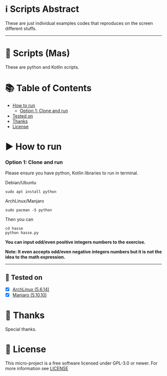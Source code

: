 # ℹ Scripts Abstract
These are just individual examples codes that reproduces on the screen different stuffs.

--------

# 🔢 Scripts (Mas)

These are python and Kotlin scripts.

📚 Table of Contents
=================

* [How to run](#️-how-to-run)
    * [Option 1: Clone and run](#option-1-clone-and-run)
* [Tested on](#-tested-on)
* [Thanks](#-thanks)
* [License](#-license)

# ▶️ How to run

### Option 1: Clone and run
Please ensure you have python, Kotlin libraries to run in terminal.

Debian/Ubuntu

```console
sudo apt install python
```
ArchLinux/Manjaro

```console
sudo pacman -S python
```
Then you can

```console
cd hasse
python hasse.py

```

**You can input odd/even positive integers numbers to the exercise.**

**Note: It even accepts odd/even negative integers numbers but it is not the idea to the math expression.**

--------

## 📝 Tested on

- [x] [ArchLinux (5.6.14)](https://archlinux.org/)
- [x] [Manjaro (5.10.10)](https://manjaro.org/)

# 🤝 Thanks

Special thanks.

# 📜 License

This micro-project is a free software licensed under GPL-3.0 or newer. For more information see [LICENSE](LICENSE)
